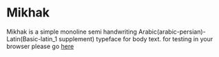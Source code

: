 # Mikhak
Mikhak is a simple monoline semi handwriting Arabic(arabic-persian)-Latin(Basic-latin_1 supplement) typeface for body text.
for testing in your browser please go <a href="https://aminabedi68.github.io/Mikhak/">here</a>

